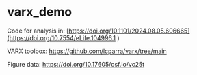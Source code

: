 # varx_demo

Code for analysis in: [https://doi.org/10.1101/2024.08.05.606665](https://doi.org/10.7554/eLife.104996.1
)

VARX toolbox: https://github.com/lcparra/varx/tree/main

Figure data: https://doi.org/10.17605/osf.io/vc25t

